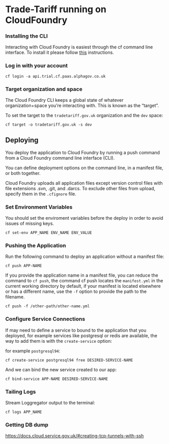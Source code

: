 # Trade-Tariff running on CloudFoundry



### Installing the CLI

Interacting with Cloud Foundry is easiest through the cf command line interface.
To install it please follow [this](https://documentation.trial.cf.paas.alphagov.co.uk/getting-started/setup/) instructions.

### Log in with your account

    cf login -a api.trial.cf.paas.alphagov.co.uk

### Target organization and space

The Cloud Foundry CLI keeps a global state of whatever organization+space you’re interacting with. This is known as the “target”.

To set the target to the `tradetariff.gov.uk` organization and the `dev` space:

    cf target -o tradetariff.gov.uk -s dev

## Deploying

You deploy the application to Cloud Foundry by running a push command from a Cloud Foundry command line interface (CLI).

You can define deployment options on the command line, in a manifest file, or both together.

Cloud Foundry uploads all application files except version control files with file extensions .svn, .git, and .darcs. To exclude other files from upload, specify them in the `.cfignore` file.

### Set Environment Variables

You should set the enviroment variables before the deploy in order to avoid issues of missing keys.

    cf set-env APP_NAME ENV_NAME ENV_VALUE


### Pushing the Application

Run the following command to deploy an application without a manifest file:

    cf push APP-NAME

If you provide the application name in a manifest file, you can reduce the command to `cf push`, the command cf push locates the `manifest.yml` in the current working directory by default, if your manifest is located elsewhere or has a different name, use the `-f` option to provide the path to the filename.

    cf push -f /other-path/other-name.yml

### Configure Service Connections

If may need to define a service to bound to the application that you deployed, for example services like postgresql or redis are available, the way to add them is with the `create-service` option:

for example `postgresql94`:

    cf create-service postgresql94 free DESIRED-SERVICE-NAME

And we can bind the new service created to our app:

    cf bind-service APP-NAME DESIRED-SERVICE-NAME

### Tailing Logs

Stream Loggregator output to the terminal:

    cf logs APP_NAME
    
### Getting DB dump

https://docs.cloud.service.gov.uk/#creating-tcp-tunnels-with-ssh
    
